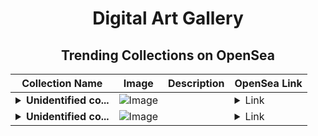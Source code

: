 <div align="center">

# Digital Art Gallery

## Trending Collections on OpenSea

| Collection Name                       | Image                                                                                     | Description                       | OpenSea Link                                                                                          |
|---------------------------------------|-------------------------------------------------------------------------------------------|-----------------------------------|--------------------------------------------------------------------------------------------------------|
| **<details><summary>Unidentified co...</summary>Unidentified contract f04603c7-caa2-4a9c-91fe-1b976903a1eb</details>** | ![Image](https://i.seadn.io/s/raw/files/a837708742ad8afcb35eb60ba787976d.jpg?w=500&auto=format?w=200&auto=format) |  | <details><summary>Link</summary>[Unidentified contract f04603c7-caa2-4a9c-91fe-1b976903a1eb](https://opensea.io/collection/unidentified-contract-f04603c7-caa2-4a9c-91fe-1b97)</details> |
| **<details><summary>Unidentified co...</summary>Unidentified contract b080ac35-58e2-4d47-9164-9553c86a163f</details>** | ![Image](https://i.seadn.io/s/raw/files/e9acf51ddce687ccf33c485e916aec1b.jpg?w=500&auto=format?w=200&auto=format) |  | <details><summary>Link</summary>[Unidentified contract b080ac35-58e2-4d47-9164-9553c86a163f](https://opensea.io/collection/unidentified-contract-b080ac35-58e2-4d47-9164-9553)</details> |

</div>